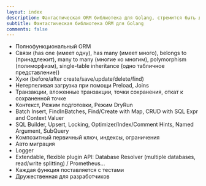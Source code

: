 ```yaml
---
layout: index
description: Фантастическая ORM библиотека для Golang, стремится быть дружественной к разработчику.
subtitle: Фантастическая библиотека ORM для Golang
comments: false
---
```


* <i class="fa fa-rocket" aria-hidden="true"></i> Полнофункциональный ORM
* <i class="fa fa-rocket" aria-hidden="true"></i> Связи (has one (имеет одну), has many (имеет много), belongs to (принадлежит), many to many (многие ко многим), polymorphism (полиморфизм), single-table inheritance (одно табличное представление))
* <i class="fa fa-rocket" aria-hidden="true"></i> Хуки (before/after create/save/update/delete/find)
* <i class="fa fa-rocket" aria-hidden="true"></i> Нетерпеливая загрузка при помощи Preload, Joins
* <i class="fa fa-rocket" aria-hidden="true"></i> Транзакции, вложенные транзакции, точки сохранения, откат к сохраненной точке
* <i class="fa fa-rocket" aria-hidden="true"></i> Контекст, Режим подготовки, Режим DryRun
* <i class="fa fa-rocket" aria-hidden="true"></i> Batch Insert, FindInBatches, Find/Create with Map, CRUD with SQL Expr and Context Valuer
* <i class="fa fa-rocket" aria-hidden="true"></i> SQL Builder, Upsert, Locking, Optimizer/Index/Comment Hints, Named Argument, SubQuery
* <i class="fa fa-rocket" aria-hidden="true"></i> Композитный первичный ключ, индексы, ограничения
* <i class="fa fa-rocket" aria-hidden="true"></i> Авто миграция
* <i class="fa fa-rocket" aria-hidden="true"></i> Logger
* <i class="fa fa-rocket" aria-hidden="true"></i> Extendable, flexible plugin API: Database Resolver (multiple databases, read/write splitting) / Prometheus...
* <i class="fa fa-rocket" aria-hidden="true"></i> Каждая функция поставляется с тестами
* <i class="fa fa-rocket" aria-hidden="true"></i> Дружественная для разработчиков
